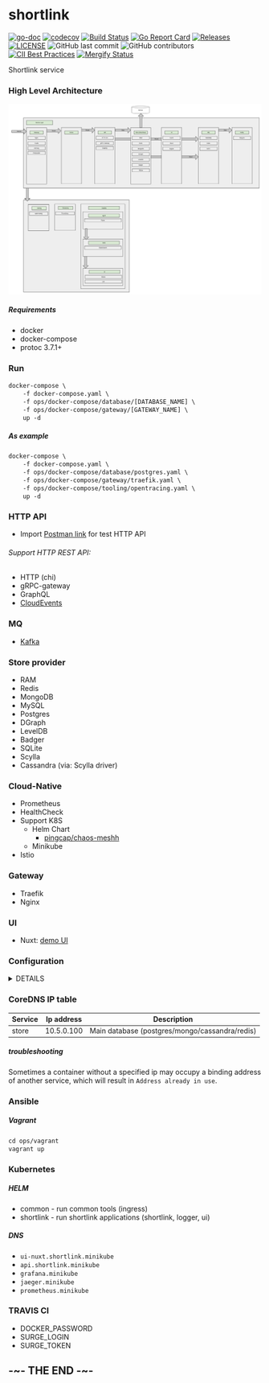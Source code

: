# shortlink

[![go-doc](https://godoc.org/github.com/batazor/shortlink?status.svg)](https://godoc.org/github.com/batazor/shortlink)
[![codecov](https://codecov.io/gh/batazor/shortlink/branch/master/graph/badge.svg)](https://codecov.io/gh/batazor/shortlink)
[![Build Status](https://travis-ci.org/batazor/shortlink.svg?branch=master)](https://travis-ci.org/batazor/shortlink)
[![Go Report Card](https://goreportcard.com/badge/github.com/batazor/shortlink)](https://goreportcard.com/report/github.com/batazor/shortlink)
[![Releases](https://img.shields.io/github/release-pre/batazor/shortlink.svg)](https://github.com/batazor/shortlink/releases)
[![LICENSE](https://img.shields.io/github/license/batazor/shortlink.svg)](https://github.com/batazor/shortlink/blob/master/LICENSE)
![GitHub last commit](https://img.shields.io/github/last-commit/batazor/shortlink)
![GitHub contributors](https://img.shields.io/github/contributors/batazor/shortlink)
[![CII Best Practices](https://bestpractices.coreinfrastructure.org/projects/3510/badge)](https://bestpractices.coreinfrastructure.org/projects/3510)
[![Mergify Status][mergify-status]][mergify]

Shortlink service

### High Level Architecture

![shortlink-arhitecture](./docs/shortlink-arhitecture.png)

##### Requirements

- docker
- docker-compose
- protoc 3.7.1+

### Run

```
docker-compose \
    -f docker-compose.yaml \
    -f ops/docker-compose/database/[DATABASE_NAME] \
    -f ops/docker-compose/gateway/[GATEWAY_NAME] \
    up -d 
```

##### As example

```
docker-compose \
    -f docker-compose.yaml \
    -f ops/docker-compose/database/postgres.yaml \
    -f ops/docker-compose/gateway/traefik.yaml \
    -f ops/docker-compose/tooling/opentracing.yaml \
    up -d 
```

### HTTP API

+ Import [Postman link](./docs/shortlink.postman_collection.json) for test HTTP API

###### Support HTTP REST API:

- HTTP (chi)
- gRPC-gateway
- GraphQL
- [CloudEvents](https://cloudevents.io/)

### MQ

+ [Kafka](https://kafka.apache.org/)

### Store provider

+ RAM
+ Redis
+ MongoDB
+ MySQL
+ Postgres
+ DGraph
+ LevelDB
+ Badger
+ SQLite
+ Scylla
+ Сassandra (via: Scylla driver)

### Cloud-Native

+ Prometheus
+ HealthCheck
+ Support K8S
  + Helm Chart
    + [pingcap/chaos-meshh](https://github.com/pingcap/chaos-mesh)
  + Minikube
+ Istio

### Gateway

+ Traefik
+ Nginx

### UI

+ Nuxt: [demo UI](http://shortlink.surge.sh/)

### Configuration

<details><summary>DETAILS</summary>
<p>

##### [12 factors: ENV](https://12factor.net/config)

| Name                | Default                                                     | Description                                              |
|---------------------|-------------------------------------------------------------|----------------------------------------------------------|
| STORE_TYPE          | ram                                                         | Select: postgres, mongo, mysql, redis, dgraph, sqlite, leveldb, badger, ram, scylla, cassandra |
| STORE_MONGODB_URI   | mongodb://localhost:27017                                   | MongoDB URI                                              |
| STORE_MYSQL_URI     | shortlink:shortlink@localhost:3306/shortlink?parseTime=true | MySQL URI                                                |
| STORE_BADGER_PATH   | /tmp/links.badger                                           | Badger path to file                                      |
| STORE_DGRAPH_URI    | localhost:9080                                              | DGRAPH link                                              |
| STORE_LEVELDB_PATH  | /tmp/links.db                                               | LevelDB path to file                                     |
| STORE_POSTGRES_URI  | postgres://shortlink:shortlink@localhost:5432/shortlink     | Postgres URI                                             |
| STORE_REDIS_URI     | localhost:6379                                              | Redis URI                                                |
| STORE_SQLITE_PATH   | /tmp/links.sqlite                                           | SQLite URI                                               |
| STORE_CASSANDRA_URI | localhost:9042                                              | Cassandra URI                                            |
| STORE_SCYLLA_URI    | localhost:9042                                              | Scylla URI                                               |
| LOG_LEVEL           | 3                                                           | Log level. Select 0-4 (Fatal->Debug)                     |
| LOG_TIME_FORMAT     | 2006-01-02T15:04:05.999999999Z07:00                         | Log time format (golang time format)                     |
| TRACER_SERVICE_NAME | ShortLink                                                   | Service Name                                             |
| TRACER_URI          | localhost:6831                                              | Tracing addr:host                                        |
| API_TYPE            | http-chi                                                    | Select: http-chi, gRPC-web, graphql, cloudevents         |
| API_PORT            | 7070                                                        | API port                                                 |
| MQ_ENABLED          | false                                                       | Enabled MQ-service                                       |
| MQ_TYPE             | kafka                                                       | Select: kafka, nats                                      |
| MQ_KAFKA_URI        | localhost:9092                                              | Kafka URI                                                |
| SENTRY_DSN          | ___DSN___                                                   | key for sentry                                           | 


</p>
</details>

### CoreDNS IP table

| Service           | Ip address     | Description                                    |
|-------------------|----------------|------------------------------------------------|
| store             | 10.5.0.100     | Main database (postgres/mongo/cassandra/redis) |

##### troubleshooting

Sometimes a container without a specified ip may occupy a binding address of another service, 
which will result in `Address already in use`.

### Ansible

##### Vagrant

```
cd ops/vagrant
vagrant up
```

### Kubernetes

##### HELM

+ common - run common tools (ingress)
+ shortlink - run shortlink applications (shortlink, logger, ui)

##### DNS

+ `ui-nuxt.shortlink.minikube`
+ `api.shortlink.minikube`
+ `grafana.minikube`
+ `jaeger.minikube`
+ `prometheus.minikube`

### TRAVIS CI

- DOCKER_PASSWORD
- SURGE_LOGIN
- SURGE_TOKEN

## -~- THE END -~-

[mergify]: https://mergify.io
[mergify-status]: https://img.shields.io/endpoint.svg?url=https://dashboard.mergify.io/badges/batazor/shortlink&style=flat
